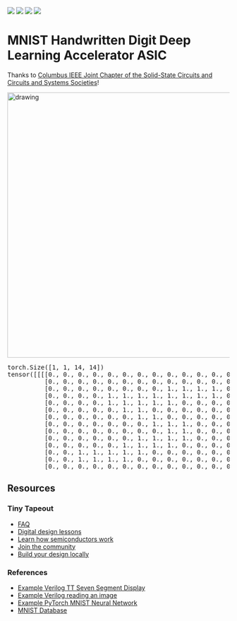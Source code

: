 ![](../../workflows/gds/badge.svg) ![](../../workflows/docs/badge.svg) ![](../../workflows/test/badge.svg) ![](../../workflows/fpga/badge.svg)

# MNIST Handwritten Digit Deep Learning Accelerator ASIC
Thanks to [Columbus IEEE Joint Chapter of the Solid-State Circuits and Circuits and Systems Societies](https://r2.ieee.org/columbus-ssccas/)!


<img src="https://github.com/estods3/mnist_accelerator/blob/main/docs/real_image0.png" title="Example MNIST Image" alt="drawing" width="600"/>

<pre>
torch.Size([1, 1, 14, 14])
tensor([[[[0., 0., 0., 0., 0., 0., 0., 0., 0., 0., 0., 0., 0., 0.],
          [0., 0., 0., 0., 0., 0., 0., 0., 0., 0., 0., 0., 0., 0.],
          [0., 0., 0., 0., 0., 0., 0., 0., 1., 1., 1., 1., 0., 0.],
          [0., 0., 0., 0., 1., 1., 1., 1., 1., 1., 1., 1., 0., 0.],
          [0., 0., 0., 0., 1., 1., 1., 1., 1., 0., 0., 0., 0., 0.],
          [0., 0., 0., 0., 0., 1., 1., 0., 0., 0., 0., 0., 0., 0.],
          [0., 0., 0., 0., 0., 0., 1., 1., 0., 0., 0., 0., 0., 0.],
          [0., 0., 0., 0., 0., 0., 0., 1., 1., 1., 0., 0., 0., 0.],
          [0., 0., 0., 0., 0., 0., 0., 0., 1., 1., 0., 0., 0., 0.],
          [0., 0., 0., 0., 0., 0., 1., 1., 1., 1., 0., 0., 0., 0.],
          [0., 0., 0., 0., 0., 1., 1., 1., 1., 0., 0., 0., 0., 0.],
          [0., 0., 1., 1., 1., 1., 1., 0., 0., 0., 0., 0., 0., 0.],
          [0., 0., 1., 1., 1., 1., 0., 0., 0., 0., 0., 0., 0., 0.],
          [0., 0., 0., 0., 0., 0., 0., 0., 0., 0., 0., 0., 0., 0.]]]])
</pre>



## Resources

### Tiny Tapeout
- [FAQ](https://tinytapeout.com/faq/)
- [Digital design lessons](https://tinytapeout.com/digital_design/)
- [Learn how semiconductors work](https://tinytapeout.com/siliwiz/)
- [Join the community](https://tinytapeout.com/discord)
- [Build your design locally](https://www.tinytapeout.com/guides/local-hardening/)

### References
- [Example Verilog TT Seven Segment Display](https://github.com/TinyTapeout/tt05-verilog-demo/blob/main/src/tt_um_seven_segment_seconds.v)
- [Example Verilog reading an image](https://www.edaboard.com/threads/reading-image-file-in-verilog.268155/)
- [Example PyTorch MNIST Neural Network](https://github.com/pytorch/examples/blob/main/mnist/main.py)
- [MNIST Database](https://www.kaggle.com/datasets/hojjatk/mnist-dataset)
